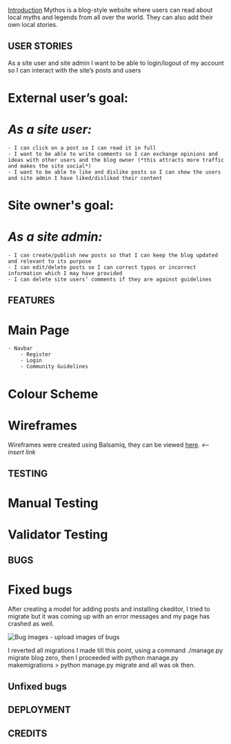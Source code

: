
[Introduction](#introduction)
Mythos is a blog-style website where users can read about local myths and legends from all over the world. They can also add their own local stories. 


## USER STORIES

As a site user and site admin I want to be able to login/logout of my account so I can interact with the site’s posts and users

# External user’s goal:
# *As a site user:*
    - I can click on a post so I can read it in full
    - I want to be able to write comments so I can exchange opinions and ideas with other users and the blog owner (*this attracts more traffic and makes the site social*)
    - I want to be able to like and dislike posts so I can show the users and site admin I have liked/disliked their content 

# Site owner's goal:
# *As a site admin:*
    - I can create/publish new posts so that I can keep the blog updated and relevant to its purpose
    - I can edit/delete posts so I can correct typos or incorrect information which I may have provided
    - I can delete site users’ comments if they are against guidelines

## FEATURES 
# Main Page
    - Navbar
        - Register
        - Login
        - Community Guidelines

# Colour Scheme

# Wireframes
Wireframes were created using Balsamiq, they can be viewed [here](). *<-- insert link*


## TESTING
# Manual Testing

# Validator Testing


## BUGS
# Fixed bugs
After creating a model for adding posts and installing ckeditor, I tried to migrate but it was coming up with an error messages and my page has crashed as well. 

![Bug images](assets/wireframes/Mock_up_MS2.JPG) - upload images of bugs

I reverted all migrations I made till this point, using a command ./manage.py migrate blog zero, then I proceeded with python manage.py makemigrations > python manage.py migrate and all was ok then. 


## Unfixed bugs


## DEPLOYMENT


## CREDITS
